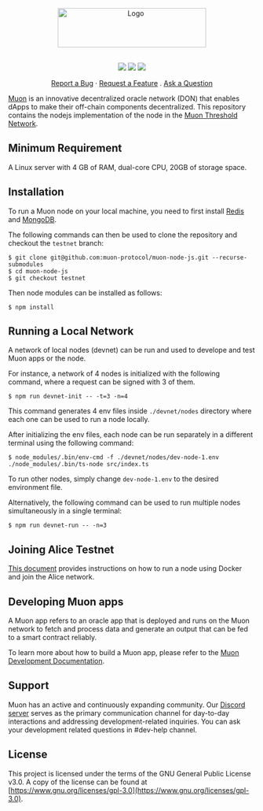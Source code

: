 <div align="center">
  <a href="https://www.muon.net/" target="_blank">
    <img src="https://assets.website-files.com/614c6fa0cc868403c37c5e53/614c6fa0cc8684353e7c5e63_muon-logo.svg" alt="Logo" width="302" height="80">
  </a>
</div>
<br/>
<div align="center">

[![](https://img.shields.io/badge/Discord-Join_Chat-blue.svg)](https://discord.com/invite/rcK4p8g7Ce)
[![](https://img.shields.io/badge/Documents-Development-blue.svg)](https://dev.muon.net/)
[![](https://img.shields.io/badge/Git_Book-Muon_network-blue.svg)](https://docs.muon.net/muon-network/)

<a href="https://github.com/muon-protocol/muon-node-js/issues/new?assignees=&labels=bug&template=01_BUG_REPORT.md&title=bug%3A+">Report a Bug</a>
·
<a href="https://github.com/muon-protocol/muon-node-js/issues/new?assignees=&labels=enhancement&template=02_FEATURE_REQUEST.md&title=feat%3A+">Request a Feature</a>
.
<a href="https://github.com/muon-protocol/muon-node-js/discussions">Ask a Question</a>

</div>

[Muon](https://muon.net) is an innovative decentralized oracle network (DON) that enables dApps to make their off-chain components decentralized. This repository contains the nodejs implementation of the node in the [Muon Threshold Network](https://docs.muon.net/muon-network/architecture/threshold-network).


## Minimum Requirement

A Linux server with 4 GB of RAM, dual-core CPU, 20GB of storage space. 

## Installation

To run a Muon node on your local machine, you need to first install [Redis](https://redis.com) and [MongoDB](https://www.mongodb.com/).


The following commands can then be used to clone the repository and checkout the `testnet` branch:

    $ git clone git@github.com:muon-protocol/muon-node-js.git --recurse-submodules
    $ cd muon-node-js
    $ git checkout testnet
    
Then node modules can be installed as follows:
    
    $ npm install


## Running a Local Network

A network of local nodes (devnet) can be run and used to develope and test Muon apps or the node.


For instance, a network of 4 nodes is initialized with the following command, where a request can be signed with 3 of them.

    $ npm run devnet-init -- -t=3 -n=4
    
This command generates 4 env files inside `./devnet/nodes` directory where each one can be used to run a node locally.

After initializing the env files, each node can be run separately in a different terminal using the following command:

    $ node_modules/.bin/env-cmd -f ./devnet/nodes/dev-node-1.env ./node_modules/.bin/ts-node src/index.ts

To run other nodes, simply change `dev-node-1.env` to the desired environment file.

Alternatively, the following command can be used to run multiple nodes simultaneously in a single terminal:

    $ npm run devnet-run -- -n=3
    

## Joining Alice Testnet

[This document](https://docs.muon.net/muon-network/muon-nodes/joining-alice-testnet) 
provides instructions on how to run a node using Docker and join the Alice network.

## Developing Muon apps
A Muon app refers to an oracle app that is deployed and runs on the Muon network to fetch and process data and generate an output that can be fed to a smart contract reliably.

To learn more about how to build a Muon app, please refer to the [Muon Development Documentation](https://dev.muon.net/).


## Support
Muon has an active and continuously expanding community. Our [Discord server](https://discord.com/invite/rcK4p8g7Ce) serves as the primary communication channel for day-to-day interactions and addressing development-related inquiries. 
You can ask your development related questions in #dev-help channel.

## License
This project is licensed under the terms of the GNU General Public License v3.0.
A copy of the license can be found at [https://www.gnu.org/licenses/gpl-3.0](https://www.gnu.org/licenses/gpl-3.0).

